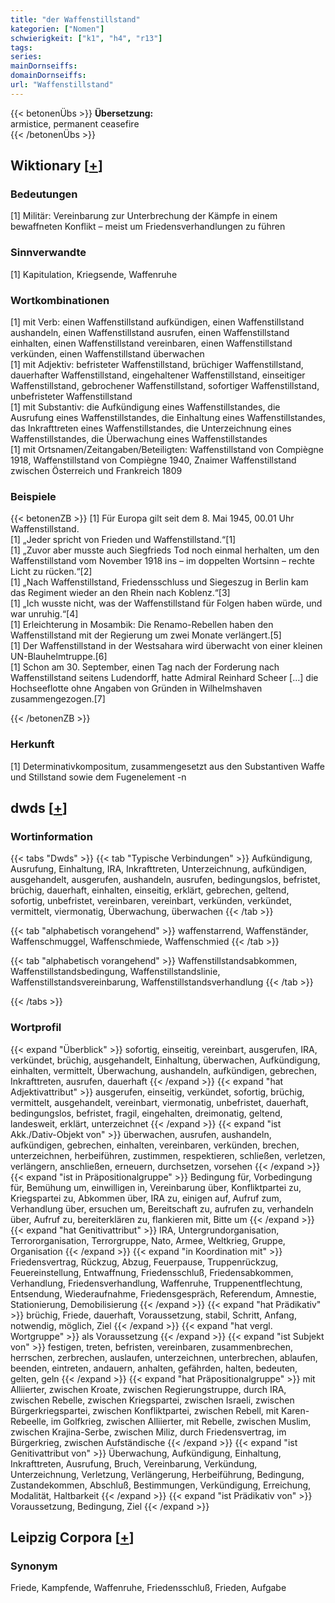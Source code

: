 ```yaml
---
title: "der Waffenstillstand"
kategorien: ["Nomen"]
schwierigkeit: ["k1", "h4", "r13"]
tags:
series:
mainDornseiffs:
domainDornseiffs:
url: "Waffenstillstand"
---
```


{{< betonenÜbs >}}
**Übersetzung:**  
armistice, permanent ceasefire  
{{< /betonenÜbs >}}

## Wiktionary [[+](https://de.wiktionary.org/wiki/Waffenstillstand)]

### Bedeutungen
[1] Militär: Vereinbarung zur Unterbrechung der Kämpfe in einem bewaffneten Konflikt – meist um Friedensverhandlungen zu führen  

### Sinnverwandte
[1] Kapitulation, Kriegsende, Waffenruhe  

### Wortkombinationen
[1] mit Verb: einen Waffenstillstand aufkündigen, einen Waffenstillstand aushandeln, einen Waffenstillstand ausrufen, einen Waffenstillstand einhalten, einen Waffenstillstand vereinbaren, einen Waffenstillstand verkünden, einen Waffenstillstand überwachen  
[1] mit Adjektiv: befristeter Waffenstillstand, brüchiger Waffenstillstand, dauerhafter Waffenstillstand, eingehaltener Waffenstillstand, einseitiger Waffenstillstand, gebrochener Waffenstillstand, sofortiger Waffenstillstand, unbefristeter Waffenstillstand  
[1] mit Substantiv: die Aufkündigung eines Waffenstillstandes, die Ausrufung eines Waffenstillstandes, die Einhaltung eines Waffenstillstandes, das Inkrafttreten eines Waffenstillstandes, die Unterzeichnung eines Waffenstillstandes, die Überwachung eines Waffenstillstandes  
[1] mit Ortsnamen/Zeitangaben/Beteiligten: Waffenstillstand von Compiègne 1918, Waffenstillstand von Compiègne 1940, Znaimer Waffenstillstand zwischen Österreich und Frankreich 1809  

### Beispiele
{{< betonenZB >}}
[1] Für Europa gilt seit dem 8. Mai 1945, 00.01 Uhr Waffenstillstand.  
[1] „Jeder spricht von Frieden und Waffenstillstand.“[1]  
[1] „Zuvor aber musste auch Siegfrieds Tod noch einmal herhalten, um den Waffenstillstand vom November 1918 ins – im doppelten Wortsinn – rechte Licht zu rücken.“[2]  
[1] „Nach Waffenstillstand, Friedensschluss und Siegeszug in Berlin kam das Regiment wieder an den Rhein nach Koblenz.“[3]  
[1] „Ich wusste nicht, was der Waffenstillstand für Folgen haben würde, und war unruhig.“[4]  
[1] Erleichterung in Mosambik: Die Renamo-Rebellen haben den Waffenstillstand mit der Regierung um zwei Monate verlängert.[5]  
[1] Der Waffenstillstand in der Westsahara wird überwacht von einer kleinen UN-Blauhelmtruppe.[6]  
[1] Schon am 30. September, einen Tag nach der Forderung nach Waffenstillstand seitens Ludendorff, hatte Admiral Reinhard Scheer […] die Hochseeflotte ohne Angaben von Gründen in Wilhelmshaven zusammengezogen.[7]  

{{< /betonenZB >}}
### Herkunft
[1] Determinativkompositum, zusammengesetzt aus den Substantiven Waffe und Stillstand sowie dem Fugenelement -n  



## dwds [[+](https://www.dwds.de/wb/Waffenstillstand)]

### Wortinformation
{{< tabs "Dwds" >}}
{{< tab "Typische Verbindungen" >}}
Aufkündigung, Ausrufung, Einhaltung, IRA, Inkrafttreten, Unterzeichnung, aufkündigen, ausgehandelt, ausgerufen, aushandeln, ausrufen, bedingungslos, befristet, brüchig, dauerhaft, einhalten, einseitig, erklärt, gebrechen, geltend, sofortig, unbefristet, vereinbaren, vereinbart, verkünden, verkündet, vermittelt, viermonatig, Überwachung, überwachen
{{< /tab >}}

{{< tab "alphabetisch vorangehend" >}}
waffenstarrend, Waffenständer, Waffenschmuggel, Waffenschmiede, Waffenschmied
{{< /tab >}}

{{< tab "alphabetisch vorangehend" >}}
Waffenstillstandsabkommen, Waffenstillstandsbedingung, Waffenstillstandslinie, Waffenstillstandsvereinbarung, Waffenstillstandsverhandlung
{{< /tab >}}

{{< /tabs >}}

### Wortprofil
{{< expand "Überblick" >}} sofortig, einseitig, vereinbart, ausgerufen, IRA, verkündet, brüchig, ausgehandelt, Einhaltung, überwachen, Aufkündigung, einhalten, vermittelt, Überwachung, aushandeln, aufkündigen, gebrechen, Inkrafttreten, ausrufen, dauerhaft {{< /expand >}}
{{< expand "hat Adjektivattribut" >}} ausgerufen, einseitig, verkündet, sofortig, brüchig, vermittelt, ausgehandelt, vereinbart, viermonatig, unbefristet, dauerhaft, bedingungslos, befristet, fragil, eingehalten, dreimonatig, geltend, landesweit, erklärt, unterzeichnet {{< /expand >}}
{{< expand "ist Akk./Dativ-Objekt von" >}} überwachen, ausrufen, aushandeln, aufkündigen, gebrechen, einhalten, vereinbaren, verkünden, brechen, unterzeichnen, herbeiführen, zustimmen, respektieren, schließen, verletzen, verlängern, anschließen, erneuern, durchsetzen, vorsehen {{< /expand >}}
{{< expand "ist in Präpositionalgruppe" >}} Bedingung für, Vorbedingung für, Bemühung um, einwilligen in, Vereinbarung über, Konfliktpartei zu, Kriegspartei zu, Abkommen über, IRA zu, einigen auf, Aufruf zum, Verhandlung über, ersuchen um, Bereitschaft zu, aufrufen zu, verhandeln über, Aufruf zu, bereiterklären zu, flankieren mit, Bitte um {{< /expand >}}
{{< expand "hat Genitivattribut" >}} IRA, Untergrundorganisation, Terrororganisation, Terrorgruppe, Nato, Armee, Weltkrieg, Gruppe, Organisation {{< /expand >}}
{{< expand "in Koordination mit" >}} Friedensvertrag, Rückzug, Abzug, Feuerpause, Truppenrückzug, Feuereinstellung, Entwaffnung, Friedensschluß, Friedensabkommen, Verhandlung, Friedensverhandlung, Waffenruhe, Truppenentflechtung, Entsendung, Wiederaufnahme, Friedensgespräch, Referendum, Amnestie, Stationierung, Demobilisierung {{< /expand >}}
{{< expand "hat Prädikativ" >}} brüchig, Friede, dauerhaft, Voraussetzung, stabil, Schritt, Anfang, notwendig, möglich, Ziel {{< /expand >}}
{{< expand "hat vergl. Wortgruppe" >}} als Voraussetzung {{< /expand >}}
{{< expand "ist Subjekt von" >}} festigen, treten, befristen, vereinbaren, zusammenbrechen, herrschen, zerbrechen, auslaufen, unterzeichnen, unterbrechen, ablaufen, beenden, eintreten, andauern, anhalten, gefährden, halten, bedeuten, gelten, geln {{< /expand >}}
{{< expand "hat Präpositionalgruppe" >}} mit Alliierter, zwischen Kroate, zwischen Regierungstruppe, durch IRA, zwischen Rebelle, zwischen Kriegspartei, zwischen Israeli, zwischen Bürgerkriegspartei, zwischen Konfliktpartei, zwischen Rebell, mit Karen-Rebeelle, im Golfkrieg, zwischen Alliierter, mit Rebelle, zwischen Muslim, zwischen Krajina-Serbe, zwischen Miliz, durch Friedensvertrag, im Bürgerkrieg, zwischen Aufständische {{< /expand >}}
{{< expand "ist Genitivattribut von" >}} Überwachung, Aufkündigung, Einhaltung, Inkrafttreten, Ausrufung, Bruch, Vereinbarung, Verkündung, Unterzeichnung, Verletzung, Verlängerung, Herbeiführung, Bedingung, Zustandekommen, Abschluß, Bestimmungen, Verkündigung, Erreichung, Modalität, Haltbarkeit {{< /expand >}}
{{< expand "ist Prädikativ von" >}} Voraussetzung, Bedingung, Ziel {{< /expand >}}

## Leipzig Corpora [[+](https://corpora.uni-leipzig.de/en/res?word=Waffenstillstand&corpusId=deu_newscrawl-public_2018)]


### Synonym
Friede, Kampfende, Waffenruhe, Friedensschluß, Frieden, Aufgabe

